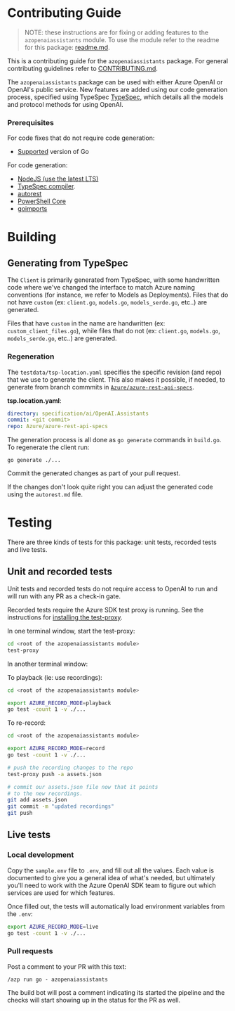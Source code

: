 # Contributing Guide

> NOTE: these instructions are for fixing or adding features to the `azopenaiassistants` module. To use the module refer to the readme for this package: [readme.md](https://github.com/Azure/azure-sdk-for-go/tree/main/sdk/ai/azopenai/README.md).

This is a contributing guide for the `azopenaiassistants` package. For general contributing guidelines refer to [CONTRIBUTING.md](https://github.com/Azure/azure-sdk-for-go/blob/main/CONTRIBUTING.md).

The `azopenaiassistants` package can be used with either Azure OpenAI or OpenAI's public service. New features are added using our code generation process, specified using TypeSpec [TypeSpec](https://github.com/Microsoft/typespec), which details all the models and protocol methods for using OpenAI. 

### Prerequisites

For code fixes that do not require code generation:
- [Supported](../../../README.md#go-version-support) version of Go

For code generation:
- [NodeJS (use the latest LTS)](https://nodejs.org)
- [TypeSpec compiler](https://github.com/Microsoft/typespec#getting-started).
- [autorest](https://github.com/Azure/autorest/tree/main/packages/apps/autorest)
- [PowerShell Core](https://github.com/PowerShell/PowerShell#get-powershell)
- [goimports](https://pkg.go.dev/golang.org/x/tools/cmd/goimports)

# Building

## Generating from TypeSpec

The `Client` is primarily generated from TypeSpec, with some handwritten code where we've changed the interface to match Azure naming conventions (for instance, we refer to Models as Deployments). Files that do not have `custom` (ex: `client.go`, `models.go`, `models_serde.go`, etc..) are generated.

Files that have `custom` in the name are handwritten (ex: `custom_client_files.go`), while files that do not (ex: `client.go`, `models.go`, `models_serde.go`, etc..) are generated.

### Regeneration

The `testdata/tsp-location.yaml` specifies the specific revision (and repo) that we use to generate the client. This also makes it possible, if needed, to generate from branch commmits in [`Azure/azure-rest-api-specs`](https://github.com/Azure/azure-rest-api-specs).

**tsp.location.yaml**:
```yaml
directory: specification/ai/OpenAI.Assistants
commit: <git commit>
repo: Azure/azure-rest-api-specs
```
The generation process is all done as `go generate` commands in `build.go`. To regenerate the client run:

```
go generate ./...
```

Commit the generated changes as part of your pull request.

If the changes don't look quite right you can adjust the generated code using the `autorest.md` file.

# Testing

There are three kinds of tests for this package: unit tests, recorded tests and live tests.

## Unit and recorded tests

Unit tests and recorded tests do not require access to OpenAI to run and will run with any PR as a check-in gate. 

Recorded tests require the Azure SDK test proxy is running. See the instructions for [installing the test-proxy](https://github.com/Azure/azure-sdk-tools/blob/main/tools/test-proxy/Azure.Sdk.Tools.TestProxy/README.md#installation).

In one terminal window, start the test-proxy:

```bash
cd <root of the azopenaiassistants module>
test-proxy
```

In another terminal window:


To playback (ie: use recordings):
```bash
cd <root of the azopenaiassistants module>

export AZURE_RECORD_MODE=playback
go test -count 1 -v ./...
```

To re-record:
```bash
cd <root of the azopenaiassistants module>

export AZURE_RECORD_MODE=record
go test -count 1 -v ./...

# push the recording changes to the repo
test-proxy push -a assets.json

# commit our assets.json file now that it points
# to the new recordings.
git add assets.json
git commit -m "updated recordings"
git push
```

## Live tests

### Local development

Copy the `sample.env` file to `.env`, and fill out all the values. Each value is documented to give you a general idea of what's needed, but ultimately you'll need to work with the Azure OpenAI SDK team to figure out which services are used for which features. 

Once filled out, the tests will automatically load environment variables from the `.env`:

```bash
export AZURE_RECORD_MODE=live
go test -count 1 -v ./...
```

### Pull requests

Post a comment to your PR with this text:

```
/azp run go - azopenaiassistants
```

The build bot will post a comment indicating its started the pipeline and the checks will start showing up in the status for the PR as well.
